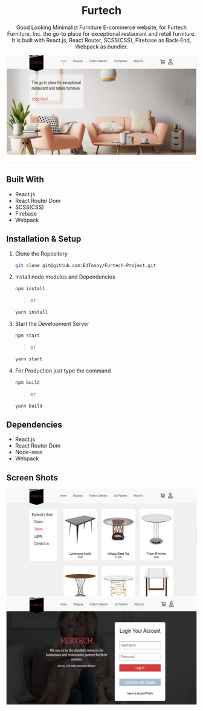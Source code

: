 <h1 align="center">
  Furtech 
  
</h1>
<p align="center">
Good Looking Minimalist Furniture E-commerce website, for Furtech Furniture, Inc. the go-to place for exceptional restaurant and retail furniture. It is built with React.js, React Router, SCSS(CSS), Firebase as Back-End, Webpack as bundler.
</p>

![demo](https://github.com/EdTosoy/Furtech-Project/blob/master/Demo.png?raw=true)

## Built With

- React.js
- React Router Dom
- SCSS(CSS)
- Firebase
- Webpack

## Installation & Setup

1. Clone the Repository

   ```sh
   git clone git@github.com:EdTosoy/Furtech-Project.git
   ```

2. Install node modules and Dependencies

   ```sh
   npm install
   ```

   > or

   ```sh
   yarn install
   ```

3. Start the Development Server

   ```sh
   npm start
   ```

   > or

   ```sh
   yarn start
   ```

4. For Production just type the command

   ```sh
   npm build
   ```

   > or

   ```sh
   yarn build
   ```

## Dependencies

- React.js
- React Router Dom
- Node-sass
- Webpack

## Screen Shots

![demo](https://github.com/EdTosoy/Furtech-Project/blob/master/ScreenShot1.png?raw=true)
![demo](https://github.com/EdTosoy/Furtech-Project/blob/master/ScreenShot2.png?raw=true)
